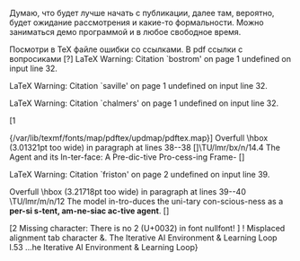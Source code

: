 Думаю, что будет лучше начать с публикации, далее там, вероятно, будет ожидание рассмотрения и какие-то формальности. Можно заниматься демо программой и в любое свободное время.  

Посмотри в TeX файле ошибки со ссылками. В pdf ссылки с вопросиками [?]
LaTeX Warning: Citation `bostrom' on page 1 undefined on input line 32.


LaTeX Warning: Citation `saville' on page 1 undefined on input line 32.


LaTeX Warning: Citation `chalmers' on page 1 undefined on input line 32.

[1

{/var/lib/texmf/fonts/map/pdftex/updmap/pdftex.map}]
Overfull \hbox (3.01321pt too wide) in paragraph at lines 38--38
[]\TU/lmr/bx/n/14.4 The Agent and its In-ter-face: A Pre-dic-tive Pro-cess-ing
Frame-
 []


LaTeX Warning: Citation `friston' on page 2 undefined on input line 39.


Overfull \hbox (3.21718pt too wide) in paragraph at lines 39--40
\TU/lmr/m/n/12 The model in-tro-duces the uni-tary con-scious-ness as a **per-si
s-tent, am-ne-siac ac-tive agent**.
 []

[2
Missing character: There is no 2 (U+0032) in font nullfont!
]
! Misplaced alignment tab character &.
<argument> The Iterative AI Environment &
                               Learning Loop
l.53 ...he Iterative AI Environment & Learning Loop}
